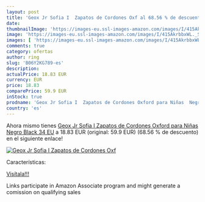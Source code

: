 ```yaml
---
layout: post
title: 'Geox Jr Sofia I  Zapatos de Cordones Oxf al 68.56 % de descuento'
date: 
thumbnailImage: 'https://images-eu.ssl-images-amazon.com/images/I/415AkrbbxWL._SL200_.jpg'
image: 'https://images-eu.ssl-images-amazon.com/images/I/415AkrbbxWL._SL200_.jpg'
images: [ 'https://images-eu.ssl-images-amazon.com/images/I/415AkrbbxWL._SL200_.jpg' ]
comments: true
category: ofertas
author: ring
slug: 'B06Y2KG789-es'
description:
actualPrice: 18.83 EUR
currency: EUR
price: 18.83
comparePrice: 59.9 EUR
inStock: true
prodname: 'Geox Jr Sofia I  Zapatos de Cordones Oxford para Niñas  Negro  Black   34 EU'
country: 'es'
---
```


Ahora mismo tienes [Geox Jr Sofia I  Zapatos de Cordones Oxford para Niñas  Negro  Black   34 EU](https://www.amazon.es/dp/B06Y2KG789/?tag=tolees-21) a 18.83 EUR (original: 59.9 EUR) (68.56 %  de descuento) en el siguiente enlace!

[![Geox Jr Sofia I  Zapatos de Cordones Oxf](https://images-eu.ssl-images-amazon.com/images/I/415AkrbbxWL._SL200_.jpg)](https://www.amazon.es/dp/B06Y2KG789/?tag=tolees-21)

Características:


[Visítala!!!](https://www.amazon.es/dp/B06Y2KG789/?tag=tolees-21)

Links participate in Amazon Associate program and might generate a comission on qualifying sales
